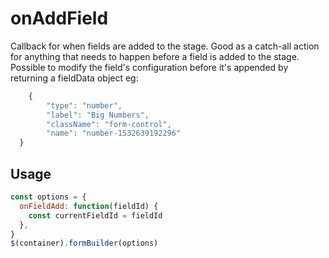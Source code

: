 # onAddField

Callback for when fields are added to the stage. Good as a catch-all action for anything that needs to happen before a field is added to the stage. Possible to modify the field's configuration before it's appended by returning a fieldData object eg:

```javascript
	{
		"type": "number",
		"label": "Big Numbers",
		"className": "form-control",
		"name": "number-1532639192296"
  }
```

## Usage

```javascript
const options = {
  onFieldAdd: function(fieldId) {
    const currentFieldId = fieldId
  },
}
$(container).formBuilder(options)
```
